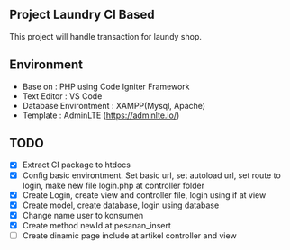 ## Project Laundry CI Based
This project will handle transaction for laundy shop.

## Environment
 * Base on : PHP using Code Igniter Framework
 * Text Editor : VS Code
 * Database Environtment : XAMPP(Mysql, Apache)
 * Template : AdminLTE (https://adminlte.io/)
 
## TODO
 * [x] Extract CI package to htdocs
 * [x] Config basic environtment. Set basic url, set autoload url, set route to login, make new file login.php at controller folder
 * [x] Create Login, create view and controller file, login using if at view
 * [x] Create model, create database, login using database
 * [x] Change name user to konsumen
 * [x] Create method newId at pesanan_insert
 * [ ] Create dinamic page include at artikel controller and view